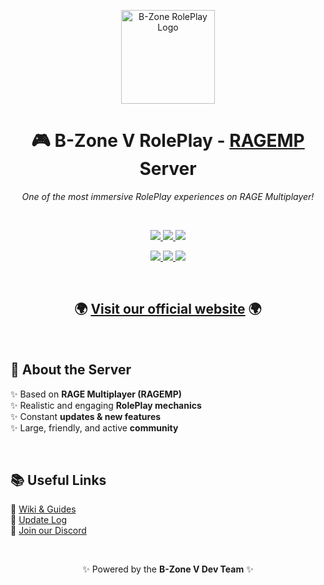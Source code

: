 <p align="center">
  <img src="https://i.imgur.com/kDRrK3x.png" alt="B-Zone RolePlay Logo" width="150"/>
</p>

<h1 align="center">🎮 B-Zone V RolePlay - <a href="https://rage.mp/">RAGEMP</a> Server</h1>

<p align="center">
  <i>One of the most immersive RolePlay experiences on RAGE Multiplayer!</i>
</p>

<br/>

<p align="center">
  <a href="https://b-zone.ro/rage" target="_blank">
    <img src="https://img.shields.io/discord/812307333811535902?label=Discord&color=5865F2&logo=discord&logoColor=white" />
  </a>
  <a href="https://b-zone-gta-v.github.io/B-Zone-GTA-V-Wiki/" target="_blank">
    <img src="https://img.shields.io/badge/Server-Wiki-blue?logo=github&logoColor=white" />
  </a>
  <a href="https://v.b-zone.ro/updates" target="_blank">
    <img src="https://img.shields.io/badge/Update-Log-purple?logo=files&logoColor=white" />
  </a>
</p>

<p align="center">
  <a href="https://www.youtube.com/@BZoneCommunity" target="_blank">
    <img src="https://img.shields.io/badge/Youtube-FF0000?logo=youtube&logoColor=white" />
  </a>
  <a href="https://www.tiktok.com/@bzoneragemp" target="_blank">
    <img src="https://img.shields.io/badge/TikTok-000000?logo=tiktok&logoColor=white" />
  </a>
  <a href="https://www.instagram.com/bzonevroleplay/" target="_blank">
    <img src="https://img.shields.io/badge/Instagram-C13584?logo=instagram&logoColor=white" />
  </a>
</p>

<br/>

<h2 align="center">🌍 <a href="https://v.b-zone.ro">Visit our official website</a> 🌍</h2>

<br/>

## 🚀 About the Server
✨ Based on **RAGE Multiplayer (RAGEMP)**  
✨ Realistic and engaging **RolePlay mechanics**  
✨ Constant **updates & new features**  
✨ Large, friendly, and active **community**  

<br/>

## 📚 Useful Links
📖 [Wiki & Guides](https://b-zone-gta-v.github.io/B-Zone-GTA-V-Wiki/)  
📝 [Update Log](https://v.b-zone.ro/updates)  
💬 [Join our Discord](https://b-zone.ro/rage)  

<br/>

<p align="center">
  ✨ Powered by the <b>B-Zone V Dev Team</b> ✨
</p>
